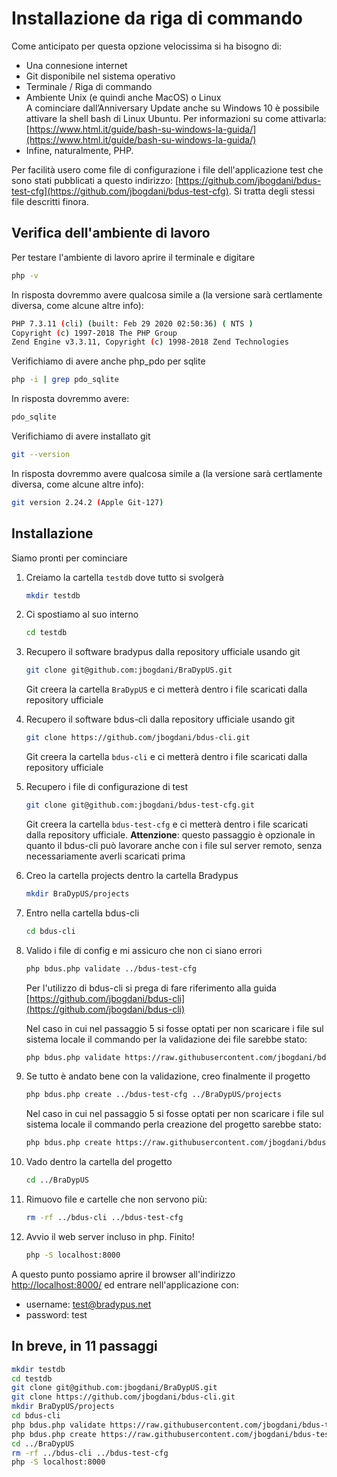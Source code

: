 # Installazione da riga di commando

Come anticipato per questa opzione velocissima si ha bisogno di:
- Una connesione internet
- Git disponibile nel sistema operativo
- Terminale / Riga di commando
- Ambiente Unix (e quindi anche MacOS) o Linux  
    A cominciare dall’Anniversary Update anche 
    su Windows 10 è possibile attivare la shell bash di Linux Ubuntu.
    Per informazioni su come attivarla: 
    [https://www.html.it/guide/bash-su-windows-la-guida/](https://www.html.it/guide/bash-su-windows-la-guida/)
- Infine, naturalmente, PHP.

Per facilità usero come file di configurazione i file
dell'applicazione test che sono stati pubblicati a questo indirizzo:
[https://github.com/jbogdani/bdus-test-cfg](https://github.com/jbogdani/bdus-test-cfg).
Si tratta degli stessi file descritti finora.

## Verifica dell'ambiente di lavoro

Per testare l'ambiente di lavoro aprire il terminale e digitare

```bash
php -v
```

In risposta dovremmo avere qualcosa simile a (la versione sarà certlamente diversa, come alcune altre info):

```bash
PHP 7.3.11 (cli) (built: Feb 29 2020 02:50:36) ( NTS )
Copyright (c) 1997-2018 The PHP Group
Zend Engine v3.3.11, Copyright (c) 1998-2018 Zend Technologies
```

Verifichiamo di avere anche php_pdo per sqlite
```bash
php -i | grep pdo_sqlite 
```

In risposta dovremmo avere:

```bash
pdo_sqlite
```

Verifichiamo di avere installato git
```bash
git --version
```

In risposta dovremmo avere qualcosa simile a (la versione sarà certlamente diversa, come alcune altre info):

```bash
git version 2.24.2 (Apple Git-127)
```

## Installazione

Siamo pronti per cominciare

1. Creiamo la cartella `testdb` dove tutto si svolgerà

    ```bash
    mkdir testdb
    ```

2. Ci spostiamo al suo interno

    ```bash
    cd testdb
    ```

3. Recupero il software bradypus dalla repository ufficiale usando git
    ```bash
    git clone git@github.com:jbogdani/BraDypUS.git
    ```
    Git creera la cartella `BraDypUS` e ci metterà dentro i file scaricati dalla repository ufficiale

4. Recupero il software bdus-cli dalla repository ufficiale usando git
    ```bash
    git clone https://github.com/jbogdani/bdus-cli.git
    ```
    Git creera la cartella `bdus-cli` e ci metterà dentro i file scaricati dalla repository ufficiale

5. Recupero i file di configurazione di test
    ```bash
    git clone git@github.com:jbogdani/bdus-test-cfg.git
    ```
    Git creera la cartella `bdus-test-cfg` e ci metterà dentro i file scaricati dalla repository ufficiale.
    **Attenzione**: questo passaggio è opzionale in quanto il bdus-cli può lavorare 
    anche con i file sul server remoto, senza necessariamente averli scaricati prima

6. Creo la cartella projects dentro la cartella Bradypus
    ```bash
    mkdir BraDypUS/projects
    ```

7. Entro nella cartella bdus-cli
    ```bash
    cd bdus-cli
    ```

8. Valido i file di config e mi assicuro che non ci siano errori
    ```bash
    php bdus.php validate ../bdus-test-cfg
    ```
    Per l'utilizzo di bdus-cli si prega di fare riferimento alla guida
    [https://github.com/jbogdani/bdus-cli](https://github.com/jbogdani/bdus-cli)

    Nel caso in cui nel passaggio 5 si fosse optati per non scaricare i file sul sistema locale
    il commando per la validazione dei file sarebbe stato:
    ```bash
    php bdus.php validate https://raw.githubusercontent.com/jbogdani/bdus-test-cfg/master
    ```

9. Se tutto è andato bene con la validazione, creo finalmente il progetto
    ```bash
    php bdus.php create ../bdus-test-cfg ../BraDypUS/projects
    ```

    Nel caso in cui nel passaggio 5 si fosse optati per non scaricare i file sul sistema locale
    il commando perla creazione del progetto sarebbe stato:
    ```bash
    php bdus.php create https://raw.githubusercontent.com/jbogdani/bdus-test-cfg/master ../BraDypUS/projects
    ```

10. Vado dentro la cartella del progetto
    ```bash
    cd ../BraDypUS
    ```
11. Rimuovo file e cartelle che non servono più:
    ```bash
    rm -rf ../bdus-cli ../bdus-test-cfg
    ```

12. Avvio il web server incluso in php. Finito!
    ```bash
    php -S localhost:8000
    ```

A questo punto possiamo aprire il browser all'indirizzo 
[http://localhost:8000/](http://localhost:8000/) ed entrare nell'applicazione con:
- username: test@bradypus.net
- password: test


## In breve, in 11 passaggi

```bash
mkdir testdb
cd testdb
git clone git@github.com:jbogdani/BraDypUS.git
git clone https://github.com/jbogdani/bdus-cli.git
mkdir BraDypUS/projects
cd bdus-cli
php bdus.php validate https://raw.githubusercontent.com/jbogdani/bdus-test-cfg/master
php bdus.php create https://raw.githubusercontent.com/jbogdani/bdus-test-cfg/master ../BraDypUS/projects
cd ../BraDypUS
rm -rf ../bdus-cli ../bdus-test-cfg
php -S localhost:8000
```
